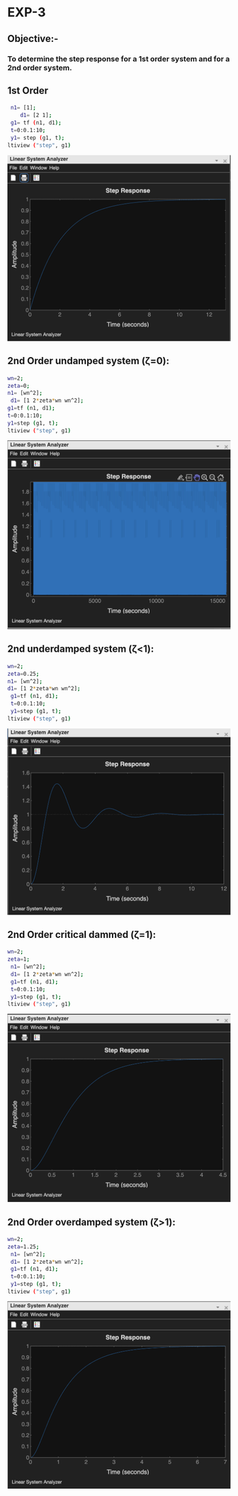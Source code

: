 # EXP-3

## Objective:-

### To determine the step response for a 1st order system and for a 2nd order system.



## 1st Order

```bash
 n1= [1];
	d1= [2 1];
 g1= tf (n1, d1);
 t=0:0.1:10;
 y1= step (g1, t);
ltiview ("step", g1)

```

<img src="./img/1o.png">

## 2nd Order undamped system (ζ=0):

```bash
wn=2;
zeta=0;
n1= [wn^2];
 d1= [1 2*zeta*wn wn^2];
g1=tf (n1, d1);
t=0:0.1:10;
y1=step (g1, t);
ltiview ("step", g1)

```
<img src="./img/o2.png">


## 2nd underdamped system (ζ<1):

```bash
wn=2;
zeta=0.25;
n1= [wn^2];
d1= [1 2*zeta*wn wn^2];
 g1=tf (n1, d1);
 t=0:0.1:10;
 y1=step (g1, t);
ltiview ("step", g1)   
```

<img src="./img/o2un.png">

## 2nd Order critical dammed (ζ=1):

```bash
wn=2;
zeta=1;
 n1= [wn^2];
 d1= [1 2*zeta*wn wn^2];
 g1=tf (n1, d1);
 t=0:0.1:10;
 y1=step (g1, t);
ltiview ("step", g1)    

```
<img src="./img/o2cd.png">

## 2nd Order overdamped system (ζ>1):

```bash
wn=2;
zeta=1.25;
 n1= [wn^2];
 d1= [1 2*zeta*wn wn^2];
 g1=tf (n1, d1);
 t=0:0.1:10;
 y1=step (g1, t);
ltiview ("step", g1)

```
<img src="./img/o2od.png">